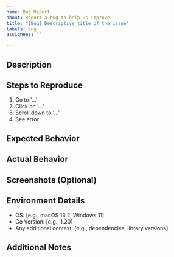 ```yaml
---
name: Bug Report
about: Report a bug to help us improve
title: "[Bug] Descriptive title of the issue"
labels: bug
assignees: ''

---
```


## Description
<!-- A clear and concise description of what the bug is. -->

## Steps to Reproduce
1. Go to '...'
2. Click on '...'
3. Scroll down to '...'
4. See error

## Expected Behavior
<!-- Describe what you expected to happen. -->

## Actual Behavior
<!-- Describe what actually happened. -->

## Screenshots (Optional)
<!-- If applicable, add screenshots to help explain your problem. -->

## Environment Details
- OS: [e.g., macOS 13.2, Windows 11]
- Go Version: [e.g., 1.20]
- Any additional context: [e.g., dependencies, library versions]

## Additional Notes
<!-- Add any other context about the problem here. -->